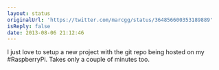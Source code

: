 ```yaml
---
layout: status
originalUrl: 'https://twitter.com/marcgg/status/364856600353189889'
isReply: false
date: 2013-08-06 21:12:46
---
```


I just love to setup a new project with the git repo being hosted on my #RaspberryPi. Takes only a couple of minutes too.
